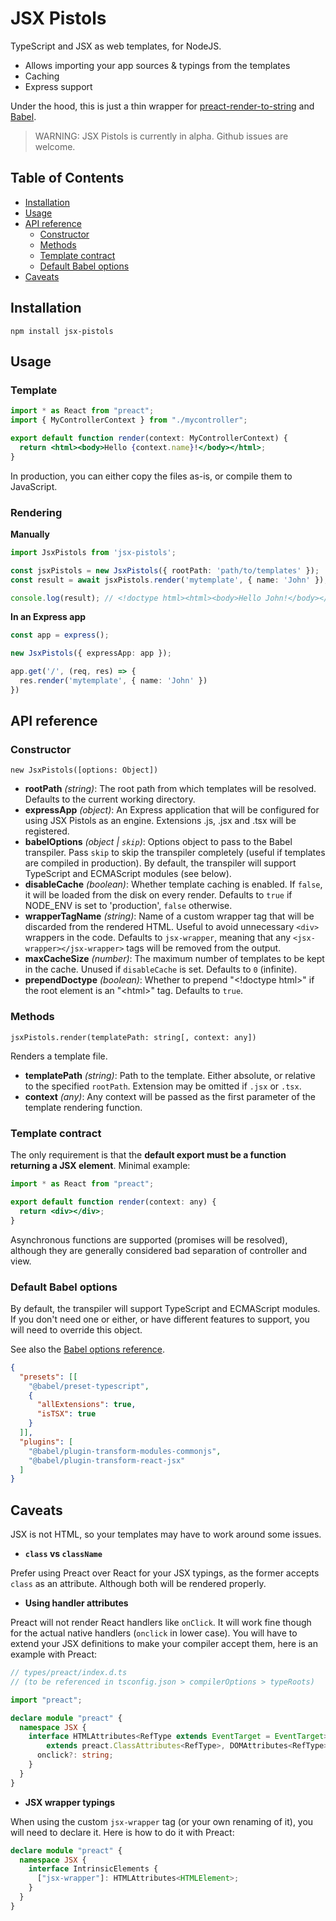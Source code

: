 # JSX Pistols

TypeScript and JSX as web templates, for NodeJS.

* Allows importing your app sources & typings from the templates
* Caching
* Express support

Under the hood, this is just a thin wrapper for [preact-render-to-string](https://www.npmjs.com/package/preact-render-to-string) and [Babel](https://babeljs.io/).

> WARNING: JSX Pistols is currently in alpha. Github issues are welcome.

## Table of Contents

- [Installation](#installation)
- [Usage](#usage)
- [API reference](#api-reference)
  - [Constructor](#constructor)
  - [Methods](#methods)
  - [Template contract](#template-contract)
  - [Default Babel options](#default-babel-options)
- [Caveats](#caveats)

## Installation

```
npm install jsx-pistols
```

## Usage

### Template

```jsx
import * as React from "preact";
import { MyControllerContext } from "./mycontroller";

export default function render(context: MyControllerContext) {
  return <html><body>Hello {context.name}!</body></html>;
}
```

In production, you can either copy the files as-is, or compile them to JavaScript.

### Rendering

**Manually**

```typescript
import JsxPistols from 'jsx-pistols';

const jsxPistols = new JsxPistols({ rootPath: 'path/to/templates' });
const result = await jsxPistols.render('mytemplate', { name: 'John' });

console.log(result); // <!doctype html><html><body>Hello John!</body></html>
```

**In an Express app**

```typescript
const app = express();

new JsxPistols({ expressApp: app });

app.get('/', (req, res) => {
  res.render('mytemplate', { name: 'John' })
})
```

## API reference

### Constructor

`new JsxPistols([options: Object])`

* **rootPath** *(string)*: The root path from which templates will be resolved. Defaults to the current working directory.
* **expressApp** *(object)*: An Express application that will be configured for using JSX Pistols as an engine. Extensions .js, .jsx and .tsx will be registered.
* **babelOptions** *(object | `skip`)*: Options object to pass to the Babel transpiler. Pass `skip` to skip the transpiler completely (useful if templates are compiled in production). By default, the transpiler will support TypeScript and ECMAScript modules (see below).
* **disableCache** *(boolean)*: Whether template caching is enabled. If `false`, it will be loaded from the disk on every render. Defaults to `true` if NODE_ENV is set to 'production', `false` otherwise.
* **wrapperTagName** *(string)*: Name of a custom wrapper tag that will be discarded from the rendered HTML. Useful to avoid unnecessary `<div>` wrappers in the code. Defaults to `jsx-wrapper`, meaning that any `<jsx-wrapper></jsx-wrapper>` tags will be removed from the output.
* **maxCacheSize** *(number)*: The maximum number of templates to be kept in the cache. Unused if `disableCache` is set. Defaults to `0` (infinite).
* **prependDoctype** *(boolean)*: Whether to prepend "\<!doctype html>" if the root element is an "\<html>" tag. Defaults to `true`.

### Methods

`jsxPistols.render(templatePath: string[, context: any])`

Renders a template file.

* **templatePath** *(string)*: Path to the template. Either absolute, or relative to the specified `rootPath`. Extension may be omitted if `.jsx` or `.tsx`.
* **context** *(any)*: Any context will be passed as the first parameter of the template rendering function.

### Template contract

The only requirement is that the **default export must be a function returning a JSX element**. Minimal example:

```jsx
import * as React from "preact";

export default function render(context: any) {
  return <div></div>;
}
```

Asynchronous functions are supported (promises will be resolved), although they are generally considered bad separation of controller and view.

### Default Babel options

By default, the transpiler will support TypeScript and ECMAScript modules. If you don't need one or either, or have different features to support, you will need to override this object.

See also the [Babel options reference](https://babeljs.io/docs/en/options).

```json
{
  "presets": [[
    "@babel/preset-typescript",
    {
      "allExtensions": true,
      "isTSX": true
    }
  ]],
  "plugins": [
    "@babel/plugin-transform-modules-commonjs",
    "@babel/plugin-transform-react-jsx"
  ]
}
```

## Caveats

JSX is not HTML, so your templates may have to work around some issues.

* **`class` vs `className`**

Prefer using Preact over React for your JSX typings, as the former accepts `class` as an attribute. Although both will be rendered properly.

* **Using handler attributes**

Preact will not render React handlers like `onClick`. It will work fine though for the actual native handlers (`onclick` in lower case). You will have to extend your JSX definitions to make your compiler accept them, here is an example with Preact:

```typescript
// types/preact/index.d.ts
// (to be referenced in tsconfig.json > compilerOptions > typeRoots)

import "preact";

declare module "preact" {
  namespace JSX {
    interface HTMLAttributes<RefType extends EventTarget = EventTarget>
        extends preact.ClassAttributes<RefType>, DOMAttributes<RefType> {
      onclick?: string;
    }
  }
}
```

* **JSX wrapper typings**

When using the custom `jsx-wrapper` tag (or your own renaming of it), you will need to declare it. Here is how to do it with Preact:

```typescript
declare module "preact" {
  namespace JSX {
    interface IntrinsicElements {
      ["jsx-wrapper"]: HTMLAttributes<HTMLElement>;
    }
  }
}
```
